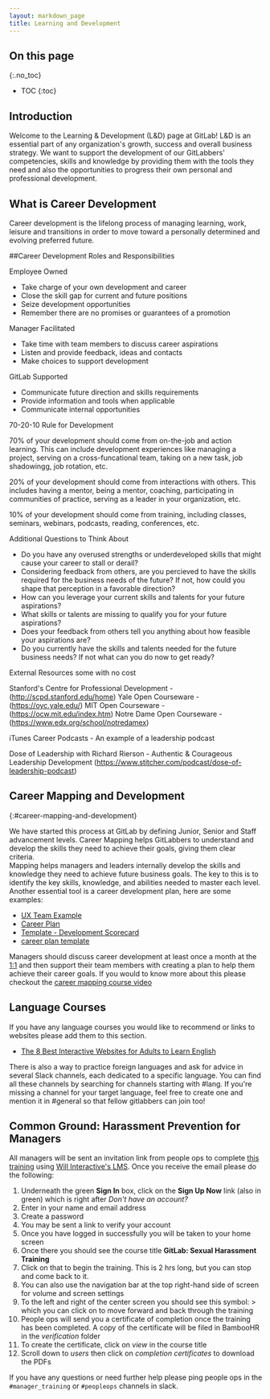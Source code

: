 ```yaml
---
layout: markdown_page
title: Learning and Development
---
```


## On this page
{:.no_toc}

- TOC
{:toc}

## Introduction

Welcome to the Learning & Development (L&D) page at GitLab! L&D is an essential part of any organization's growth, success and overall business strategy. We want to support the development of our GitLabbers' competencies, skills and knowledge by providing them with the tools they need and also the opportunities to progress their own personal and professional development.  

## What is Career Development

Career development is the lifelong process of managing learning, work, leisure and transitions in order to move toward a personally determined and evolving preferred future.

##Career Development Roles and Responsibilities

Employee Owned 
 - Take charge of your own development and career
 - Close the skill gap for current and future positions
 - Seize development opportunities
 - Remember there are no promises or guarantees of a promotion
 
Manager Facilitated
- Take time with team members to discuss career aspirations
- Listen and provide feedback, ideas and contacts
- Make choices to support development

GitLab Supported 
- Communicate future direction and skills requirements
- Provide information and tools when applicable
- Communicate internal opportunities

70-20-10 Rule for Development

70% of your development should come from on-the-job and action learning.  This can include development experiences like managing a project, serving on a cross-funcational team, taking on a new task, job shadowingg, job rotation, etc.

20% of your development should come from interactions with others.  This includes having a mentor, being a mentor, coaching, participating in communities of practice, serving as a leader in your organization, etc.

10% of your development should come from training, including classes, seminars, webinars, podcasts, reading, conferences, etc.

Additional Questions to Think About

- Do you have any overused strengths or underdeveloped skills that might cause your career to stall or derail?
- Considering feedback from others, are you percieved to have the skills required for the business needs of the future? If not, how could you shape that perception in a favorable direction?
- How can you leverage your current skills and talents for your future aspirations?
- What skills or talents are missing to qualify you for your future aspirations?
- Does your feedback from others tell you anything about how feasible your aspirations are?
- Do you currently have the skills and talents needed for the future business needs?  If not what can you do now to get ready?

External Resources some with no cost

Stanford's Centre for Professional Development - (http://scpd.stanford.edu/home)
Yale Open Courseware - (https://oyc.yale.edu/)
MIT Open Courseware - (https://ocw.mit.edu/index.htm)
Notre Dame Open Courseware - (https://www.edx.org/school/notredamex)

iTunes Career Podcasts - An example of a leadership podcast

Dose of Leadership with Richard Rierson - Authentic & Courageous Leadership Development  (https://www.stitcher.com/podcast/dose-of-leadership-podcast)

## Career Mapping and Development
{:#career-mapping-and-development}

We have started this process at GitLab by defining Junior, Senior and Staff advancement levels. Career Mapping helps GitLabbers to understand and develop the skills they need to achieve their goals, giving them clear criteria.  
Mapping helps managers and leaders internally develop the skills and knowledge they need to achieve future business goals. The key to this is to identify the key skills, knowledge, and abilities needed to master each level. Another essential tool is a career development plan, here are some examples:

 - [UX Team Example](https://docs.google.com/spreadsheets/d/1GugUY_vPMERSP7QvQ7kaUrsaFn84YFipQtPZ1f5i_Q4/edit#gid=1712199154)
- [Career Plan](https://docs.google.com/document/d/1hJIzMnVhEz3X4k24oAwNnlgGhBeQ518Cps9kLVRRoWQ/edit)
- [Template  - Development Scorecard](https://docs.google.com/spreadsheets/d/1DBrukzzsV6InaCkZf8_ngLeTcLQ9uj6ynE93qLmHkQA/edit#gid=1677297587)
- [career plan template](https://performancemanager.successfactors.com/doc/po/develop_employee/carsample.html)

Managers should discuss career development at least once a month at the [1:1](/handbook/leadership/1-1/) and then support their team members with creating a plan to help them achieve their career goals. If you would to know more about this please checkout the [career mapping course video](https://www.youtube.com/watch?v=YoZH5Hhygc4)


## Language Courses

If you have any language courses you would like to recommend or links to websites please add them to this section.

 - [The 8 Best Interactive Websites for Adults to Learn English](https://www.fluentu.com/blog/english/best-websites-to-learn-english/)

There is also a way to practice foreign languages and ask for advice in several Slack channels, each dedicated to a specific language. You can find all these channels by searching for channels starting with #lang. If you're missing a channel for your target language, feel free to create one and mention it in #general so that fellow gitlabbers can join too!

## Common Ground: Harassment Prevention for Managers

All managers will be sent an invitation link from people ops to complete [this training](/courses/) using [Will Interactive's LMS](https://learning.willinteractive.com/). Once you receive the email please do the following:

1. Underneath the green **Sign In** box, click on the **Sign Up Now** link (also in green) which is right after *Don't have an account?*
1. Enter in your name and email address
1. Create a password
1. You may be sent a link to verify your account
1. Once you have logged in successfully you will be taken to your home screen
1. Once there you should see the course title **GitLab: Sexual Harassment Training**
1. Click on that to begin the training. This is 2 hrs long, but you can stop and come back to it.
1. You can also use the navigation bar at the top right-hand side of screen for volume and screen settings
1. To the left and right of the center screen you should see this symbol: > which you can click on to move forward and back through the training
1. People ops will send you a certificate of completion once the training has been completed. A copy of the certificate will be filed in BambooHR in the *verification* folder
1. To create the certificate, click on *view* in the course title
1. Scroll down to *users* then click on *completion certificates* to download the PDFs

If you have any questions or need further help please ping people ops in the `#manager_training` or `#peopleops` channels in slack.
